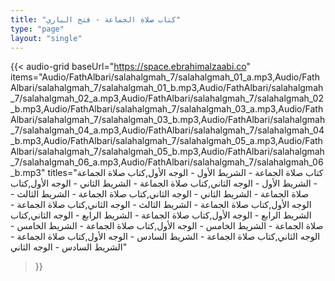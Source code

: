 ```yaml
---
title: "كتاب صلاة الجماعة - فتح الباري"
type: "page"
layout: "single"
---
```


{{< audio-grid 
  baseUrl="https://space.ebrahimalzaabi.co"
  items="Audio/FathAlbari/salahalgmah_7/salahalgmah_01_a.mp3,Audio/FathAlbari/salahalgmah_7/salahalgmah_01_b.mp3,Audio/FathAlbari/salahalgmah_7/salahalgmah_02_a.mp3,Audio/FathAlbari/salahalgmah_7/salahalgmah_02_b.mp3,Audio/FathAlbari/salahalgmah_7/salahalgmah_03_a.mp3,Audio/FathAlbari/salahalgmah_7/salahalgmah_03_b.mp3,Audio/FathAlbari/salahalgmah_7/salahalgmah_04_a.mp3,Audio/FathAlbari/salahalgmah_7/salahalgmah_04_b.mp3,Audio/FathAlbari/salahalgmah_7/salahalgmah_05_a.mp3,Audio/FathAlbari/salahalgmah_7/salahalgmah_05_b.mp3,Audio/FathAlbari/salahalgmah_7/salahalgmah_06_a.mp3,Audio/FathAlbari/salahalgmah_7/salahalgmah_06_b.mp3"
  titles="كتاب صلاة الجماعة - الشريط الأول - الوجه الأول,كتاب صلاة الجماعة - الشريط الأول - الوجه الثاني,كتاب صلاة الجماعة - الشريط الثاني - الوجه الأول,كتاب صلاة الجماعة - الشريط الثاني - الوجه الثاني,كتاب صلاة الجماعة - الشريط الثالث - الوجه الأول,كتاب صلاة الجماعة - الشريط الثالث - الوجه الثاني,كتاب صلاة الجماعة - الشريط الرابع - الوجه الأول,كتاب صلاة الجماعة - الشريط الرابع - الوجه الثاني,كتاب صلاة الجماعة - الشريط الخامس - الوجه الأول,كتاب صلاة الجماعة - الشريط الخامس - الوجه الثاني,كتاب صلاة الجماعة - الشريط السادس - الوجه الأول,كتاب صلاة الجماعة - الشريط السادس - الوجه الثاني"
>}} 